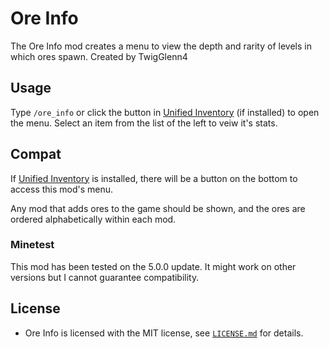 # Ore Info

The Ore Info mod creates a menu to view the depth and rarity of levels in which ores spawn.
Created by TwigGlenn4 

## Usage
Type ```/ore_info``` or click the button in [Unified Inventory](https://forum.minetest.net/viewtopic.php?t=3933) (if installed) to open the menu.
Select an item from the list of the left to veiw it's stats.


## Compat
If [Unified Inventory](https://forum.minetest.net/viewtopic.php?t=3933) is installed, there will be a button on the bottom to access this mod's menu.

Any mod that adds ores to the game should be shown, and the ores are ordered alphabetically within each mod.

### Minetest
This mod has been tested on the 5.0.0 update.
It might work on other versions but I cannot guarantee compatibility.

## License

- Ore Info is licensed with the MIT license, see
  [`LICENSE.md`](LICENSE.md) for details.